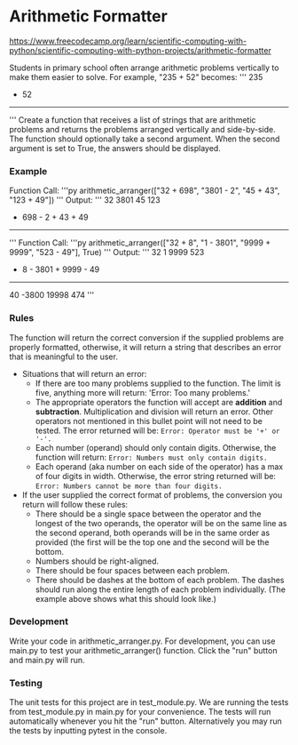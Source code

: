 # Arithmetic Formatter
https://www.freecodecamp.org/learn/scientific-computing-with-python/scientific-computing-with-python-projects/arithmetic-formatter

Students in primary school often arrange arithmetic problems vertically to make them easier to solve. For example, "235 + 52" becomes:
'''
  235
+  52
-----
'''
Create a function that receives a list of strings that are arithmetic problems and returns the problems arranged vertically and side-by-side. The function should optionally take a second argument. When the second argument is set to True, the answers should be displayed.
### Example

Function Call:
'''py
arithmetic_arranger(["32 + 698", "3801 - 2", "45 + 43", "123 + 49"])
'''
Output:
'''
   32      3801      45      123
+ 698    -    2    + 43    +  49
-----    ------    ----    -----
'''
Function Call:
'''py
arithmetic_arranger(["32 + 8", "1 - 3801", "9999 + 9999", "523 - 49"], True)
'''
Output:
'''
  32         1      9999      523
+  8    - 3801    + 9999    -  49
----    ------    ------    -----
  40     -3800     19998      474
'''
### Rules

The function will return the correct conversion if the supplied problems are properly formatted, otherwise, it will return a string that describes an error that is meaningful to the user.

* Situations that will return an error:
  * If there are too many problems supplied to the function. The limit is five, anything more will return: 
    'Error: Too many problems.'
  * The appropriate operators the function will accept are **addition** and **subtraction**. Multiplication and division will return an error. Other operators not mentioned in this bullet point will not need to be tested. The error returned will be:
    `Error: Operator must be '+' or '-'.`
  * Each number (operand) should only contain digits. Otherwise, the function will return:
    `Error: Numbers must only contain digits.`
  * Each operand (aka number on each side of the operator) has a max of four digits in width. Otherwise, the error string returned will be:
    `Error: Numbers cannot be more than four digits.`
*  If the user supplied the correct format of problems, the conversion you return will follow these rules:
    * There should be a single space between the operator and the longest of the two operands, the operator will be on the same line as the second operand, both operands will be in the same order as provided (the first will be the top one and the second will be the bottom.
    * Numbers should be right-aligned.
    * There should be four spaces between each problem.
    * There should be dashes at the bottom of each problem. The dashes should run along the entire length of each problem individually. (The example above shows what this should look like.)

### Development

Write your code in arithmetic_arranger.py. For development, you can use main.py to test your arithmetic_arranger() function. Click the "run" button and main.py will run.

### Testing

The unit tests for this project are in test_module.py. We are running the tests from test_module.py in main.py for your convenience. The tests will run automatically whenever you hit the "run" button. Alternatively you may run the tests by inputting pytest in the console.
